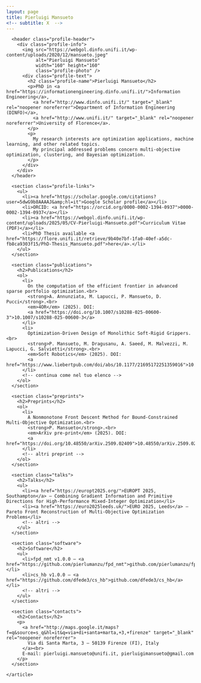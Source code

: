 ```yaml
---
layout: page
title: Pierluigi Mansueto
<!-- subtitle: X  -->
---
```


<div id="main" class="clearfix">
  <div id="content" class="clearfix">
    <article class="profile">

      <header class="profile-header">
        <div class="profile-info">
          <img src="https://webgol.dinfo.unifi.it/wp-content/uploads/2020/12/mansueto.jpeg" 
               alt="Pierluigi Mansueto" 
               width="160" height="160" 
               class="profile-photo" />
          <div class="profile-text">
            <h2 class="profile-name">Pierluigi Mansueto</h2>
            <p>PhD in <a href="https://informationengineering.dinfo.unifi.it/">Information Engineering</a>, 
              <a href="http://www.dinfo.unifi.it/" target="_blank" rel="noopener noreferrer">Department of Information Engineering (DINFO)</a>, 
              <a href="http://www.unifi.it/" target="_blank" rel="noopener noreferrer">University of Florence</a>.
            </p>
            <p>
              My research interests are optimization applications, machine learning, and other related topics. 
              My principal addressed problems concern multi-objective optimization, clustering, and Bayesian optimization.
            </p>
          </div>
        </div>
      </header>

      <section class="profile-links">
        <ul>
          <li><a href="https://scholar.google.com/citations?user=5dwG9b8AAAAJ&amp;hl=it">Google Scholar profile</a></li>
          <li>ORCID: <a href="https://orcid.org/0000-0002-1394-0937">0000-0002-1394-0937</a></li>
          <li><a href="https://webgol.dinfo.unifi.it/wp-content/uploads/2025/05/CV-Pierluigi-Mansueto.pdf">Curriculum Vitae (PDF)</a></li>
          <li>PhD Thesis available <a href="https://flore.unifi.it/retrieve/9b40e7bf-1fa0-40ef-a5dc-fb8ca9303f15/PhD-Thesis_Mansueto.pdf">here</a>.</li>
        </ul>
      </section>

      <section class="publications">
        <h2>Publications</h2>
        <ol>
          <li>
            On the computation of the efficient frontier in advanced sparse portfolio optimization.<br>
            <strong>A. Annunziata, M. Lapucci, P. Mansueto, D. Pucci</strong>.<br>
            <em>4OR</em> (2025). DOI: 
            <a href="https://doi.org/10.1007/s10288-025-00600-3">10.1007/s10288-025-00600-3</a>
          </li>
          <li>
            Optimization-Driven Design of Monolithic Soft-Rigid Grippers.<br>
            <strong>P. Mansueto, M. Dragusanu, A. Saeed, M. Malvezzi, M. Lapucci, G. Salvietti</strong>.<br>
            <em>Soft Robotics</em> (2025). DOI: 
            <a href="https://www.liebertpub.com/doi/abs/10.1177/21695172251359016">10.1177/21695172251359016</a>
          </li>
          <!-- continua come nel tuo elenco -->
        </ol>
      </section>

      <section class="preprints">
        <h2>Preprints</h2>
        <ol>
          <li>
            A Nonmonotone Front Descent Method for Bound-Constrained Multi-Objective Optimization.<br>
            <strong>P. Mansueto</strong>.<br>
            <em>ArXiv pre-print</em> (2025). DOI:
            <a href="https://doi.org/10.48550/arXiv.2509.02409">10.48550/arXiv.2509.02409</a>
          </li>
          <!-- altri preprint -->
        </ol>
      </section>

      <section class="talks">
        <h2>Talks</h2>
        <ul>
          <li><a href="https://europt2025.org/">EUROPT 2025, Southampton</a> — Combining Gradient Information and Primitive Directions for High-Performance Mixed-Integer Optimization</li>
          <li><a href="https://euro2025leeds.uk/">EURO 2025, Leeds</a> — Pareto Front Reconstruction of Multi-Objective Optimization Problems</li>
          <!-- altri -->
        </ul>
      </section>

      <section class="software">
        <h2>Software</h2>
        <ul>
          <li>fpd_nmt v1.0.0 — <a href="https://github.com/pierlumanzu/fpd_nmt">github.com/pierlumanzu/fpd_nmt</a></li>
          <li>cs_hb v1.0.0 — <a href="https://github.com/dfede3/cs_hb">github.com/dfede3/cs_hb</a></li>
          <!-- altri -->
        </ul>
      </section>

      <section class="contacts">
        <h2>Contacts</h2>
        <p>
          <a href="http://maps.google.it/maps?f=q&source=s_q&hl=it&q=via+di+santa+marta,+3,+firenze" target="_blank" rel="noopener noreferrer">
            Via di Santa Marta, 3 – 50139 Firenze (FI), Italy
          </a><br>
          E-mail: pierluigi.mansueto@unifi.it, pierluigimansueto@gmail.com
        </p>
      </section>

    </article>
  </div>
</div>

<style>
  .profile-header {
    display: flex;
    align-items: center;
    gap: 20px;
    margin-bottom: 25px;
  }

  .profile-photo {
    border-radius: 50%;
    object-fit: cover;
  }

  .profile-name {
    margin-top: 0;
    margin-bottom: 8px;
  }

  .profile-links ul,
  .publications ol,
  .preprints ol,
  .talks ul,
  .software ul {
    margin-left: 20px;
  }

  section {
    margin-top: 40px;
  }

  h2 {
    border-bottom: 1px solid #ccc;
    padding-bottom: 4px;
  }

  a {
    color: #004c99;
  }
</style>